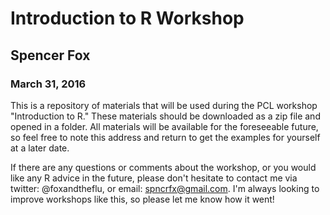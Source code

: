 # Introduction to R Workshop
## Spencer Fox
### March 31, 2016

This is a repository of materials that will be used during the PCL workshop "Introduction to R." These materials should be downloaded as a zip file and opened in a folder. All materials will be available for the foreseeable future, so feel free to note this address and return to get the examples for yourself at a later date. 

If there are any questions or comments about the workshop, or you would like any R advice in the future, please don't hesitate to contact me via twitter: @foxandtheflu, or email: spncrfx@gmail.com. I'm always looking to improve workshops like this, so please let me know how it went!
